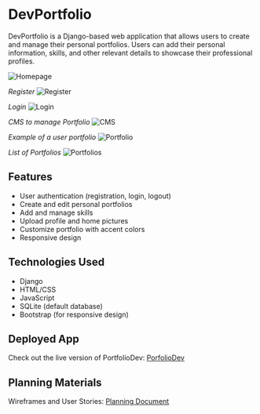 # DevPortfolio

DevPortfolio is a Django-based web application that allows users to create and manage their personal portfolios. Users can add their personal information, skills, and other relevant details to showcase their professional profiles.

![Homepage](screenshots/Home.png)

*Register*
![Register](screenshots/Register.png)

*Login*
![Login](screenshots/Login.png)

*CMS to manage Portfolio*
![CMS](screenshots/CMS.png)

*Example of a user portfolio*
![Portfolio](screenshots/Portfolio.png)

*List of Portfolios*
![Portfolios](screenshots/Portfolios.png)


## Features

- User authentication (registration, login, logout)
- Create and edit personal portfolios
- Add and manage skills
- Upload profile and home pictures
- Customize portfolio with accent colors
- Responsive design

## Technologies Used

- Django
- HTML/CSS
- JavaScript
- SQLite (default database)
- Bootstrap (for responsive design)

## Deployed App

Check out the live version of PortfolioDev: [PorfolioDev](https://portfolio-dev-app-cd559d6f6e18.herokuapp.com/about/)

## Planning Materials

Wireframes and User Stories: [Planning Document](https://trello.com/b/SCNfhtfJ/devportfolio)